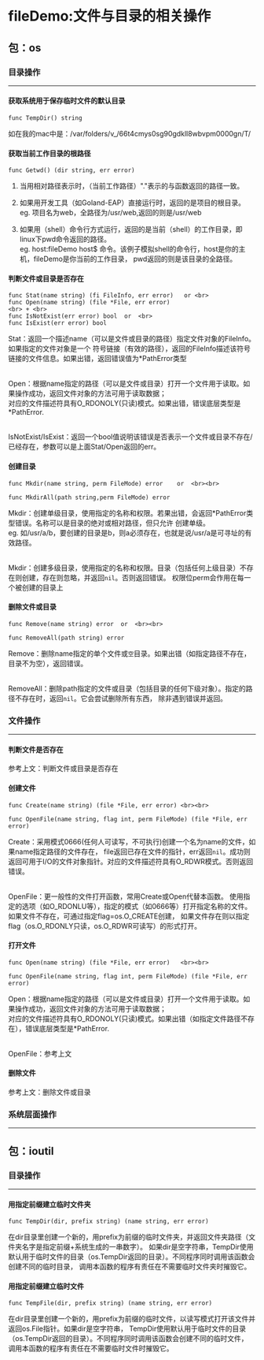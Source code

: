 fileDemo:文件与目录的相关操作
==========================

## 包：os

### 目录操作
------------------

#### 获取系统用于保存临时文件的默认目录

```
func TempDir() string

```

如在我的mac中是：/var/folders/v_/66t4cmys0sg90gdkll8wbvpm0000gn/T/


#### 获取当前工作目录的根路径

```
func Getwd() (dir string, err error)

```

1. 当用相对路径表示时，（当前工作路径）"."表示的与函数返回的路径一致。

2. 如果用开发工具（如Goland-EAP）直接运行时，返回的是项目的根目录。<br>
eg. 项目名为web，全路径为/usr/web,返回的则是/usr/web

3. 如果用（shell）命令行方式运行，返回的是当前（shell）的工作目录，即linux下pwd命令返回的路径。<br>
eg. host:fileDemo host$ 命令。该例子模拟shell的命令行，host是你的主机，fileDemo是你当前的工作目录，
pwd返回的则是该目录的全路径。


#### 判断文件或目录是否存在

```
func Stat(name string) (fi FileInfo, err error)   or <br>
func Open(name string) (file *File, err error)
<br> + <br>
func IsNotExist(err error) bool  or  <br>
func IsExist(err error) bool

```

Stat：返回一个描述name（可以是文件或目录的路径）指定文件对象的FileInfo。如果指定的文件对象是一个
符号链接（有效的路径），返回的FileInfo描述该符号链接的文件信息。如果出错，返回错误值为*PathError类型<br><br>

Open：根据name指定的路径（可以是文件或目录）打开一个文件用于读取。如果操作成功，返回文件对象的方法可用于读取数据；<br>
对应的文件描述符具有O_RDONOLY(只读)模式。如果出错，错误底层类型是*PathError.<br><br>

IsNotExist/IsExist：返回一个bool值说明该错误是否表示一个文件或目录不存在/已经存在，参数可以是上面Stat/Open返回的err。


#### 创建目录

```
func Mkdir(name string, perm FileMode) error    or  <br><br>

func MkdirAll(path string,perm FileMode) error

```

Mkdir：创建单级目录，使用指定的名称和权限。若果出错，会返回*PathError类型错误。名称可以是目录的绝对或相对路径，但只允许
创建单级。<br>
eg. 如/usr/a/b，要创建的目录是b，则a必须存在，也就是说/usr/a是可寻址的有效路径。<br><br>

Mkdir：创建多级目录，使用指定的名称和权限。目录（包括任何上级目录）不存在则创建，存在则忽略，并返回`nil`。否则返回错误。
权限位perm会作用在每一个被创建的目录上


#### 删除文件或目录

```
func Remove(name string) error  or  <br><br>

func RemoveAll(path string) error

```

Remove：删除name指定的单个文件或`空`目录。如果出错（如指定路径不存在，目录不为空），返回错误。<br><br>

RemoveAll：删除path指定的文件或目录（包括目录的任何下级对象）。指定的路径不存在时，返回`nil`。它会尝试删除所有东西，
除非遇到错误并返回。


### 文件操作
------------------

#### 判断文件是否存在

参考上文：判断文件或目录是否存在

#### 创建文件

```
func Create(name string) (file *File, err error) <br><br>

func OpenFile(name string, flag int, perm FileMode) (file *File, err error)

```

Create：采用模式0666(任何人可读写，不可执行)创建一个名为name的文件，如果name指定路径的文件存在，
file返回已存在文件的指针，err返回`nil`。成功则返回可用于I/O的文件对象指针。对应的文件描述符具有O_RDWR模式。否则返回错误。<br><br>

OpenFile：更一般性的文件打开函数，常用Create或Open代替本函数。
使用指定的选项（如O_RDONLU等），指定的模式（如0666等）打开指定名称的文件。如果文件不存在，可通过指定flag=os.O_CREATE创建，
如果文件存在则以指定flag（os.O_RDONLY只读，os.O_RDWR可读写）的形式打开。


#### 打开文件

```
func Open(name string) (file *File, err error)   <br><br>

func OpenFile(name string, flag int, perm FileMode) (file *File, err error)

```

Open：根据name指定的路径（可以是文件或目录）打开一个文件用于读取。如果操作成功，返回文件对象的方法可用于读取数据；<br>
对应的文件描述符具有O_RDONOLY(只读)模式。如果出错（如指定文件路径不存在），错误底层类型是*PathError.<br><br>

OpenFile：参考上文


#### 删除文件

参考上文：删除文件或目录


### 系统层面操作
------------------



## 包：ioutil

### 目录操作
------------------

#### 用指定前缀建立临时文件夹

```
func TempDir(dir, prefix string) (name string, err error)

```

在dir目录里创建一个新的，用prefix为前缀的临时文件夹，并返回文件夹路径（文件夹名字是指定前缀+系统生成的一串数字）。
如果dir是空字符串，TempDir使用默认用于临时文件的目录（os.TempDir返回的目录）。不同程序同时调用该函数会创建不同的临时目录，
调用本函数的程序有责任在不需要临时文件夹时摧毁它。


#### 用指定前缀建立临时文件

```
func TempFile(dir, prefix string) (name string, err error)

```

在dir目录里创建一个新的，用prefix为前缀的临时文件，以读写模式打开该文件并返回os.File指针。如果dir是空字符串，
TempDir使用默认用于临时文件的目录（os.TempDir返回的目录）。不同程序同时调用该函数会创建不同的临时文件，
调用本函数的程序有责任在不需要临时文件时摧毁它。
